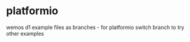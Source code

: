# platformio
wemos d1 example files as branches - for platformio
switch branch to try other examples

